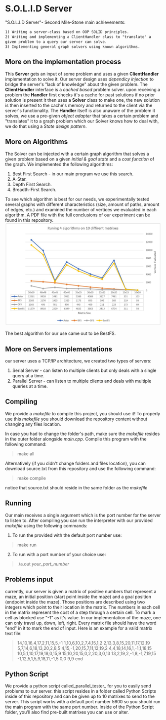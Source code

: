 
# S.O.L.I.D Server

"S.O.L.I.D Server"- Second Mile-Stone main achievements:

    1) Writing a server-class based on OOP SOLID principles.
    2) Writing and implementing a ClientHandler class to "translate" a given problem to a query our server can solve.
    3) Implementing general graph solvers using known algorithms.

## More on the implementation process

This **Server** gets an input of some problem and uses a given **ClientHandler** implementation to solve it. Our server design uses _dependicy injection_ to bridge the server's "lack of knowledge" about the given problem.
The **ClientHandler** interface is a _cached based_ problem solver. upon receiving a problem the **Handler** first checks it's a cache for past solutions if no prior solution is present it then uses a **Solver** class to make one, the new solution is then inserted to the cache's memory and returned to the client via the server's functionality.
The **Handler** itself is also unaware of the problem it solves, we use a pre-given _object adapter_ that takes a certain problem and "translates" it to a graph problem which our Solver knows how to deal with, we do that using a _State design pattern_.

## More on Algorithms
The Solver can be injected with a certain graph algorithm that solves a given problem based on a given _initial & goal state_ and a _cost function_ of the graph.
We implemented the following algorithms:
1. Best First Search - in our main program we use this search.
2. A-Star.
3. Depth First Search.
4. Breadth-First Search.

To see which algorithm is best for our needs, we experimentally tested several graphs with different characteristics (size, amount of paths, amount of edges, etc.) and examined the number of vertices we evaluated in each algorithm. A PDF file with the full conclusions of our experiment can be found in this repository.
![](External%20Files/AlgorithmsTest.JPG)

The best algorithm for our use came out to be BestFS.

## More on Servers implementations
our server uses a TCP/IP architecture, we created two types of servers:  
1. Serial Server - can listen to multiple clients but only deals with a single query at a time.
2. Parallel Server - can listen to multiple clients and deals with multiple queries at a time.  


## Compiling
We provide a _makefile_ to compile this project, you should use it!
To properly use this _makefile_ you should download the repository content without changing any files location.

In case you had to change the folder's path, make sure the _makefile_ resides in the outer folder alongside _main.cpp_.
Compile this program with the following command:
> make all

Alternatively (if you didn't change folders and files location), you can download source.txt from this repository and use the following command:
> make compile

notice that source.txt should reside in the same folder as the _makefile_

## Running
Our main receives a single argument which is the port number for the server to listen to.
After compiling you can run the interpreter with our provided _makefile_ using the following commands:
1. To run the provided with the default port number use:
>make run
2. To run with a port number of your choice use: 
> ./a.out _your_port_number_

## Problems input
currently, our server is given a matrix of positive numbers that represent a maze, an initial position (start point inside the maze) and a goal position (endpoint inside the maze). Those positions are described using two integers which point to their location in the matrix. The numbers in each cell in the matrix represent the cost of a step through a certain cell. To mark a cell as blocked use "-1" as it's value. 
In our implementation of the maze, one can only travel up, down, left, right.
Every matrix file should have the word "end" in it to mark the end of input.
Here is an example for a valid matrix text file:
> 14,10,16,4,17,2,11,15,5,-1
> 1,10,6,10,2,7,4,15,1,2
> 2,13,3,8,15,20,11,17,12,19
> 5,7,14,6,18,13,20,2,8,5
> 4,15,-1,20,15,7,11,12,19,2
> 4,4,18,14,16,1,-1,1,18,15
> 10,5,1,10,17,19,18,0,15,9
> 15,10,20,15,0,2,20,3,0,13
> 13,2,19,2,-1,8,-1,7,19,15
> -1,12,5,1,5,9,18,11,-1,5
> 0,0
> 9,9
> end

## Python Script
We provide a python script called_parallel_tester_ for you to easily send problems to our server. this script resides in a folder called Python Scripts inside of this repository and can be given up to 10 matrixes to send to the server.
This script works with a default port number 5600 so you should run the main program with the same port number.
Inside of the Python Script folder, you'll also find pre-built matrixes you can use or alter.
